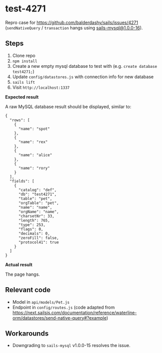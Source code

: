 # test-4271

Repro case for https://github.com/balderdashy/sails/issues/4271 (`sendNativeQuery` / `transaction` hangs using sails-mysql@1.0.0-16).

## Steps

1. Clone repo
2. `npm install`
3. Create a new empty mysql database to test with (e.g. `create database test4271;`)
4. Update `config/datastores.js` with connection info for new database
5. `sails lift`
6. Visit `http://localhost:1337`

**Expected result**

A raw MySQL database result should be displayed, similar to:
```
{
  "rows": [
    {
      "name": "spot"
    },
    {
      "name": "rex"
    },
    {
      "name": "alice"
    },
    {
      "name": "rory"
    }
  ],
  "fields": [
    {
      "catalog": "def",
      "db": "test4271",
      "table": "pet",
      "orgTable": "pet",
      "name": "name",
      "orgName": "name",
      "charsetNr": 33,
      "length": 765,
      "type": 253,
      "flags": 0,
      "decimals": 0,
      "zeroFill": false,
      "protocol41": true
    }
  ]
}
```

**Actual result**

The page hangs.

## Relevant code

* Model in `api/models/Pet.js`
* Endpoint in `config/routes.js` (code adapted from https://next.sailsjs.com/documentation/reference/waterline-orm/datastores/send-native-query#?example)

## Workarounds ##

* Downgrading to `sails-mysql` v1.0.0-15 resolves the issue.
